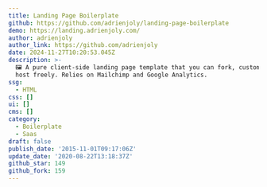 ```yaml
---
title: Landing Page Boilerplate
github: https://github.com/adrienjoly/landing-page-boilerplate
demo: https://landing.adrienjoly.com/
author: adrienjoly
author_link: https://github.com/adrienjoly
date: 2024-11-27T10:20:53.045Z
description: >-
  🖼 A pure client-side landing page template that you can fork, customize and
  host freely. Relies on Mailchimp and Google Analytics.
ssg:
  - HTML
css: []
ui: []
cms: []
category:
  - Boilerplate
  - Saas
draft: false
publish_date: '2015-11-01T09:17:06Z'
update_date: '2020-08-22T13:18:37Z'
github_star: 149
github_fork: 159
---
```


